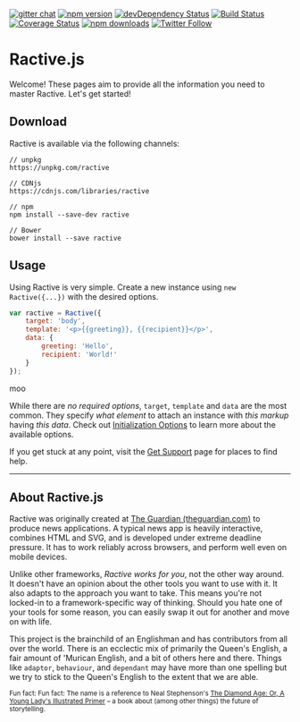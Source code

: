 [![gitter chat](https://badges.gitter.im/ractivejs/ractive.svg)](https://gitter.im/ractivejs/ractive)
[![npm version](https://img.shields.io/npm/v/ractive.svg?style=flat-square)](https://www.npmjs.com/package/ractive)
[![devDependency Status](https://img.shields.io/david/dev/ractivejs/ractive.svg?style=flat-square)](https://david-dm.org/RactiveJS/Ractive#info=devDependencies)
[![Build Status](https://img.shields.io/travis/ractivejs/ractive/dev.svg?style=flat-square)](https://travis-ci.org/ractivejs/ractive)
[![Coverage Status](https://img.shields.io/coveralls/ractivejs/ractive/dev.svg?style=flat-square)](https://coveralls.io/github/ractivejs/ractive?branch=dev)
[![npm downloads](https://img.shields.io/npm/dm/ractive.svg?style=flat-square)](https://www.npmjs.com/package/ractive)
[![Twitter Follow](https://img.shields.io/twitter/follow/ractivejs.svg?style=flat-square)](https://twitter.com/ractivejs)

# Ractive.js

Welcome! These pages aim to provide all the information you need to master Ractive. Let's get started!

## Download

Ractive is available via the following channels:

```
// unpkg
https://unpkg.com/ractive

// CDNjs
https://cdnjs.com/libraries/ractive

// npm
npm install --save-dev ractive

// Bower
bower install --save ractive
```


## Usage

Using Ractive is very simple. Create a new instance using `new Ractive({...})` with the desired options.

<div data-playground="N4IgFiBcoE5SBTAJgcwSANCAzlA2gLoC+WALvJjvDAAQC8NAdggO40BKAhgMakCWANwQAKYAB1GY0qU4w0pSDQDkAIwD2SAJ5KMEqaQQBbAA4AbTgcVKAPMYB8wYChgIE-RiiIkajl9z7GfAiMpF7WAPT2OnqkSBaciuKSpFLOru4oVgASCKamatHJUn4BQSFWAOpqMKZIAIRKMUQSRACUANyU3BREQA"></div>

```js
var ractive = Ractive({
    target: 'body',
    template: '<p>{{greeting}}, {{recipient}}</p>',
    data: {
        greeting: 'Hello',
        recipient: 'World!'
    }
});
```

<div id="demo-one">moo</div>

<script>
    let view = new Ractive({
    target: "#demo-one",
    template: "<button on-click='@this.run()'>Run</button> {{#show}} <p>{{greeting}}, {{recipient}}</p> {{/}}",
    data: {
        greeting: 'Hello',
        recipient: 'World!'
    },
    run: function() {
        console.log("ok");
        this.set("show", true);
    }
});
</script>

While there are _no required options_, `target`, `template` and `data` are the most common. They specify _what element_ to attach an instance with _this markup_ having _this data_. Check out [Initialization Options](api/initialization-options.md) to learn more about the available options.

If you get stuck at any point, visit the [Get Support](get-started/support.md) page for places to find help.

---

## About Ractive.js

Ractive was originally created at [The Guardian (theguardian.com)](https://www.theguardian.com/) to produce news applications. A typical news app is heavily interactive, combines HTML and SVG, and is developed under extreme deadline pressure. It has to work reliably across browsers, and perform well even on mobile devices.

Unlike other frameworks, *Ractive works for you*, not the other way around. It doesn't have an opinion about the other tools you want to use with it. It also adapts to the approach you want to take. This means you're not locked-in to a framework-specific way of thinking. Should you hate one of your tools for some reason, you can easily swap it out for another and move on with life.

This project is the brainchild of an Englishman and has contributors from all over the world. There is an ecclectic mix of primarily the Queen's English, a fair amount of 'Murican English, and a bit of others here and there. Things like `adaptor`, `behaviour`, and `dependant` may have more than one spelling but we try to stick to the Queen's English to the extent that we are able.

<small>Fun fact: Fun fact: The name is a reference to Neal Stephenson's [The Diamond Age: Or, A Young Lady's Illustrated Primer](http://en.wikipedia.org/wiki/The_Diamond_Age) – a book about (among other things) the future of storytelling.</small>
